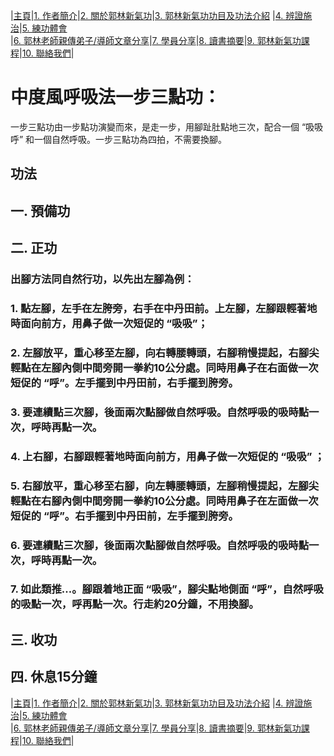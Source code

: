 |[主頁](/README.md)|[1. 作者簡介](/a10.md)|[2. 關於郭林新氣功](/a1.md)|[3. 郭林新氣功功目及功法介紹](/a2.md) |[4. 辨證施治](/a3.md)|[5. 練功體會](/a5.md)  
|[6. 郭林老師親傳弟子/導師文章分享](/a6.md)|[7. 學員分享](/a7.md)|[8. 讀書摘要](/a4.md)|[9. 郭林新氣功課程](/郭林新氣功課程.md)|[10. 聯絡我們](/a9.md)|    
# 中度風呼吸法一步三點功：      

一步三點功由一步點功演變而來，是走一步，用腳趾肚點地三次，配合一個 “吸吸呼” 和一個自然呼吸。一步三點功為四拍，不需要換腳。 

## 功法  

## 一. 預備功  
## 二. 正功 

### 出腳方法同自然行功，以先出左腳為例：  
### 1. 點左腳，左手在左胯旁，右手在中丹田前。上左腳，左腳跟輕著地時面向前方，用鼻子做一次短促的 “吸吸”；  
### 2. 左腳放平，重心移至左腳，向右轉腰轉頭，右腳稍慢提起，右腳尖輕點在左腳內側中間旁開一拳約10公分處。同時用鼻子在右面做一次短促的 “呼”。左手擺到中丹田前，右手擺到胯旁。  
### 3. 要連續點三次腳，後面兩次點腳做自然呼吸。自然呼吸的吸時點一次，呼時再點一次。  
### 4. 上右腳，右腳跟輕著地時面向前方，用鼻子做一次短促的 “吸吸” ；  
### 5. 右腳放平，重心移至右腳，向左轉腰轉頭，左腳稍慢提起，左腳尖輕點在右腳內側中間旁開一拳約10公分處。同時用鼻子在左面做一次短促的 “呼”。右手擺到中丹田前，左手擺到胯旁。  
### 6. 要連續點三次腳，後面兩次點腳做自然呼吸。自然呼吸的吸時點一次，呼時再點一次。  
### 7. 如此類推...。腳跟着地正面 “吸吸”，腳尖點地側面 “呼”，自然呼吸的吸點一次，呼再點一次。行走約20分鐘，不用換腳。    
## 三. 收功  
## 四. 休息15分鐘  

|[主頁](/README.md)|[1. 作者簡介](/a10.md)|[2. 關於郭林新氣功](/a1.md)|[3. 郭林新氣功功目及功法介紹](/a2.md) |[4. 辨證施治](/a3.md)|[5. 練功體會](/a5.md)  
|[6. 郭林老師親傳弟子/導師文章分享](/a6.md)|[7. 學員分享](/a7.md)|[8. 讀書摘要](/a4.md)|[9. 郭林新氣功課程](/郭林新氣功課程.md)|[10. 聯絡我們](/a9.md)|    



